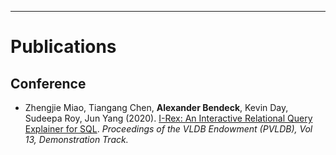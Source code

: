 ---
# Publications

## Conference

* Zhengjie Miao, Tiangang Chen, **Alexander Bendeck**, Kevin Day, Sudeepa Roy,  Jun Yang (2020). [I-Rex: An Interactive Relational Query Explainer for SQL](http://www.vldb.org/pvldb/vol13/p2997-miao.pdf). *Proceedings of the VLDB Endowment (PVLDB), Vol 13, Demonstration Track.*
